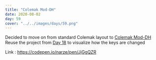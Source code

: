 ```yaml
---
title: "Colemak Mod-DH"
date: 2020-08-02
day: 59
cover: "../../images/days/59.png"
---
```


Decided to move on from standard Colemak layout to [Colemak Mod-DH](https://colemakmods.github.io/mod-dh/)
Reuse the project from [Day 18](/days/18/) to visualize how the keys are changed

Link : https://codepen.io/narze/pen/JjGgQZR
